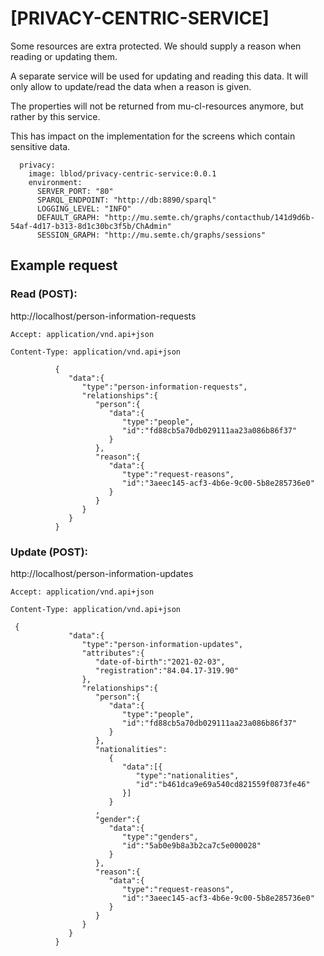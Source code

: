 # [PRIVACY-CENTRIC-SERVICE]

Some resources are extra protected. We should supply a reason when reading or updating them.

A separate service will be used for updating and reading this data. It will only allow to update/read the data when a
reason is given.

The properties will not be returned from mu-cl-resources anymore, but rather by this service.

This has impact on the implementation for the screens which contain sensitive data.

```
  privacy:
    image: lblod/privacy-centric-service:0.0.1
    environment:
      SERVER_PORT: "80"
      SPARQL_ENDPOINT: "http://db:8890/sparql"
      LOGGING_LEVEL: "INFO"
      DEFAULT_GRAPH: "http://mu.semte.ch/graphs/contacthub/141d9d6b-54af-4d17-b313-8d1c30bc3f5b/ChAdmin"
      SESSION_GRAPH: "http://mu.semte.ch/graphs/sessions"
```

## Example request

### Read (POST):

http://localhost/person-information-requests

`Accept: application/vnd.api+json`

`Content-Type: application/vnd.api+json`

```
          {
             "data":{
                "type":"person-information-requests",
                "relationships":{
                   "person":{
                      "data":{
                         "type":"people",
                         "id":"fd88cb5a70db029111aa23a086b86f37"
                      }
                   },
                   "reason":{
                      "data":{
                         "type":"request-reasons",
                         "id":"3aeec145-acf3-4b6e-9c00-5b8e285736e0"
                      }
                   }
                }
             }
          }
```

### Update (POST):

http://localhost/person-information-updates

`Accept: application/vnd.api+json`

`Content-Type: application/vnd.api+json`

```
 {
             "data":{
                "type":"person-information-updates",
                "attributes":{
                   "date-of-birth":"2021-02-03",
                   "registration":"84.04.17-319.90"
                },
                "relationships":{
                   "person":{
                      "data":{
                         "type":"people",
                         "id":"fd88cb5a70db029111aa23a086b86f37"
                      }
                   },
                   "nationalities":
                      {
                         "data":[{
                            "type":"nationalities",
                            "id":"b461dca9e69a540cd821559f0873fe46"
                         }]
                      }
                   ,
                   "gender":{
                      "data":{
                         "type":"genders",
                         "id":"5ab0e9b8a3b2ca7c5e000028"
                      }
                   },
                   "reason":{
                      "data":{
                         "type":"request-reasons",
                         "id":"3aeec145-acf3-4b6e-9c00-5b8e285736e0"
                      }
                   }
                }
             }
          }
```
